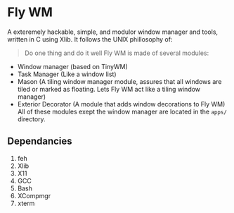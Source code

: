 # Fly WM
A exteremely hackable, simple, and modulor window manager and tools, written in C using Xlib. It follows the UNIX phillosophy of:
> Do one thing and do it well
Fly WM is made of several modules:
* Window manager (based on TinyWM)
* Task Manager (Like a window list)
* Mason (A tiling window manager module, assures that all windows are tiled or marked as floating. Lets Fly WM act like a tiling window manager)
* Exterior Decorator (A module that adds window decorations to Fly WM)
All of these modules exept the window manager are located in the `apps/` directory.
## Dependancies
1. feh
2. Xlib
3. X11
4. GCC
5. Bash
6. XCompmgr
7. xterm
